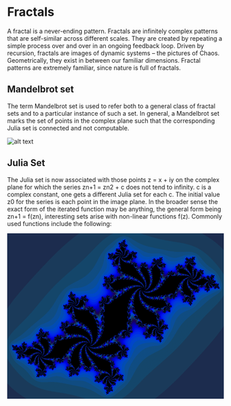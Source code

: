 # Fractals

A fractal is a never-ending pattern. Fractals are infinitely complex patterns that are self-similar across different scales. They are created by repeating a simple process over and over in an ongoing feedback loop. Driven by recursion, fractals are images of dynamic systems – the pictures of Chaos. Geometrically, they exist in between our familiar dimensions. Fractal patterns are extremely familiar, since nature is full of fractals.
   
 
## Mandelbrot set

The term Mandelbrot set is used to refer both to a general class of fractal sets and to a particular instance of such a set. In general, a Mandelbrot set marks the set of points in the complex plane such that the corresponding Julia set is connected and not computable.

 ![alt text](https://github.com/praveendhananjaya/Fractals/blob/main/Mandelbrot_sequence_new.gif?raw=true)
 
 

## Julia Set

The Julia set is now associated with those points z = x + iy on the complex plane for which the series zn+1 = zn2 + c does not tend to infinity. c is a complex constant, one gets a different Julia set for each c. The initial value z0 for the series is each point in the image plane. In the broader sense the exact form of the iterated function may be anything, the general form being zn+1 = f(zn), interesting sets arise with non-linear functions f(z). Commonly used functions include the following:


 ![alt text](https://github.com/praveendhananjaya/Fractals/blob/main/Julia-set.png?raw=true)
 
 
